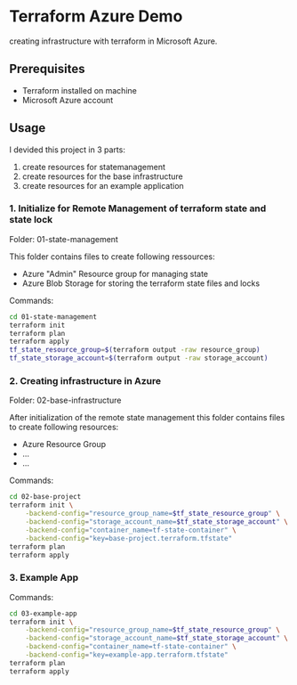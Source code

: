 # Terraform Azure Demo
creating infrastructure with terraform in Microsoft Azure.

## Prerequisites

- Terraform installed on machine
- Microsoft Azure account

## Usage

I devided this project in 3 parts:
1. create resources for statemanagement
2. create resources for the base infrastructure
3. create resources for an example application

### 1. Initialize for Remote Management of terraform state and state lock
Folder: 01-state-management

This folder contains files to create following ressources:
- Azure "Admin" Resource group for managing state
- Azure Blob Storage for storing the terraform state files and locks

Commands:
```bash
cd 01-state-management
terraform init
terraform plan
terraform apply
tf_state_resource_group=$(terraform output -raw resource_group)
tf_state_storage_account=$(terraform output -raw storage_account)
```

### 2. Creating infrastructure in Azure
Folder: 02-base-infrastructure

After initialization of the remote state management this folder contains files to create following resources:
- Azure Resource Group
- ...
- ...

Commands:
```bash
cd 02-base-project
terraform init \
    -backend-config="resource_group_name=$tf_state_resource_group" \
    -backend-config="storage_account_name=$tf_state_storage_account" \
    -backend-config="container_name=tf-state-container" \
    -backend-config="key=base-project.terraform.tfstate"
terraform plan
terraform apply
```

### 3. Example App
Commands:
```bash
cd 03-example-app
terraform init \
    -backend-config="resource_group_name=$tf_state_resource_group" \
    -backend-config="storage_account_name=$tf_state_storage_account" \
    -backend-config="container_name=tf-state-container" \
    -backend-config="key=example-app.terraform.tfstate"
terraform plan
terraform apply
```